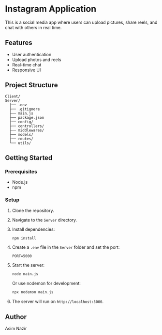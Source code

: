 # Instagram Application

This is a social media app where users can upload pictures, share reels, and chat with others in real time.

## Features

- User authentication
- Upload photos and reels
- Real-time chat
- Responsive UI

## Project Structure

```
Client/
Server/
  ├── .env
  ├── .gitignore
  ├── main.js
  ├── package.json
  ├── config/
  ├── controllers/
  ├── middlewares/
  ├── models/
  ├── routes/
  └── utils/
```

## Getting Started

### Prerequisites

- Node.js
- npm

### Setup

1. Clone the repository.
2. Navigate to the `Server` directory.
3. Install dependencies:

    ```sh
    npm install
    ```

4. Create a `.env` file in the `Server` folder and set the port:

    ```
    PORT=5000
    ```

5. Start the server:

    ```sh
    node main.js
    ```

   Or use nodemon for development:

    ```sh
    npx nodemon main.js
    ```

6. The server will run on `http://localhost:5000`.

## Author

Asim Nazir